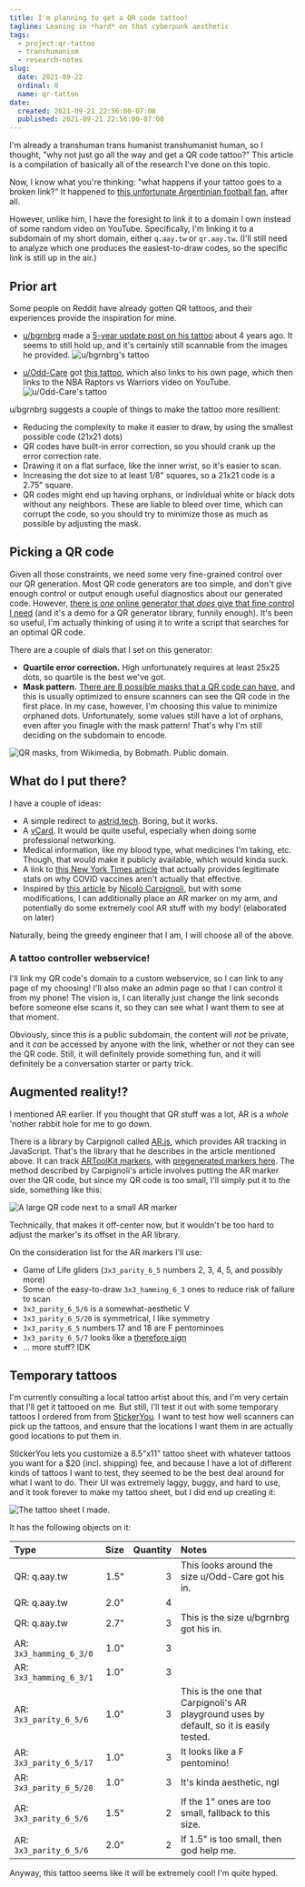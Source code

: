 ```yaml
---
title: I'm planning to get a QR code tattoo!
tagline: Leaning in *hard* on that cyberpunk aesthetic
tags:
  - project:qr-tattoo
  - transhumanism
  - research-notes
slug:
  date: 2021-09-22
  ordinal: 0
  name: qr-tattoo
date:
  created: 2021-09-21 22:56:00-07:00
  published: 2021-09-21 22:56:00-07:00
---
```


I'm already a transhuman trans humanist transhumanist human, so I thought, "why
not just go all the way and get a QR code tattoo?" This article is a compilation
of basically all of the research I've done on this topic.

<!-- excerpt -->

Now, I know what you're thinking: "what happens if your tattoo goes to a broken
link?" It happened to
[this unfortunate Argentinian football fan](https://www.sportbible.com/football/reactions-news-fails-river-plate-fans-tattoo-is-now-useless-after-youtube-remove-video-20190412),
after all.

However, unlike him, I have the foresight to link it to a domain I own instead
of some random video on YouTube. Specifically, I'm linking it to a subdomain of
my short domain, either `q.aay.tw` or `qr.aay.tw`. (I'll still need to analyze
which one produces the easiest-to-draw codes, so the specific link is still up
in the air.)

## Prior art

Some people on Reddit have already gotten QR tattoos, and their experiences
provide the inspiration for mine.

- [u/bgrnbrg](https://www.reddit.com/user/bgrnbrg/) made a
  [5-year update post on his tattoo](https://www.reddit.com/r/tattoofade/comments/7cyk6f/a_5_year_update_on_my_qr_tattoo/)
  about 4 years ago. It seems to still hold up, and it's certainly still
  scannable from the images he provided.
  ![u/bgrnbrg's tattoo](https://s3.us-west-000.backblazeb2.com/nyaabucket/4d37bec5f52d08760234b341d3088c9cd1f868d35b1be732620310f023a60f7f/bgrnbrg.jpg)

- [u/Odd-Care](https://www.reddit.com/user/Odd-Care/) got
  [this tattoo](https://www.reddit.com/r/tattoos/comments/g1jnbw/qr_code_tattoo_healed_done_a_couple_months_ago_by/),
  which also links to his own page, which then links to the NBA Raptors vs
  Warriors video on YouTube.
  ![u/Odd-Care's tattoo](https://s3.us-west-000.backblazeb2.com/nyaabucket/2bd6c8567350d106064691258d46797a58ae47bf825e1a4e98162046d324f8e5/Odd-Care.jpg)

u/bgrnbrg suggests a couple of things to make the tattoo more resillient:

- Reducing the complexity to make it easier to draw, by using the smallest
  possible code (21x21 dots)
- QR codes have built-in error correction, so you should crank up the error
  correction rate.
- Drawing it on a flat surface, like the inner wrist, so it's easier to scan.
- Increasing the dot size to at least 1/8" squares, so a 21x21 code is a 2.75"
  square.
- QR codes might end up having orphans, or individual white or black dots
  without any neighbors. These are liable to bleed over time, which can corrupt
  the code, so you should try to minimize those as much as possible by adjusting
  the mask.

## Picking a QR code

Given all those constraints, we need some very fine-grained control over our QR
generation. Most QR code generators are too simple, and don't give enough
control or output enough useful diagnostics about our generated code. However,
[there is _one_ online generator that _does_ give that fine control I need](https://www.nayuki.io/page/qr-code-generator-library)
(and it's a demo for a QR generator library, funnily enough). It's been so
useful, I'm actually thinking of using it to write a script that searches for an
optimal QR code.

There are a couple of dials that I set on this generator:

- **Quartile error correction.** High unfortunately requires at least 25x25
  dots, so quartile is the best we've got.
- **Mask pattern.**
  [There are 8 possible masks that a QR code can have](https://en.wikipedia.org/wiki/QR_code#Encoding),
  and this is usually optimized to ensure scanners can see the QR code in the
  first place. In my case, however, I'm choosing this value to minimize orphaned
  dots. Unfortunately, some values still have a lot of orphans, even after you
  finagle with the mask pattern! That's why I'm still deciding on the subdomain
  to encode.

![QR masks, from Wikimedia, by Bobmath. Public domain.](./qr-info.svg)

## What do I put there?

I have a couple of ideas:

- A simple redirect to [astrid.tech](https://astrid.tech). Boring, but it works.
- A [vCard](https://en.wikipedia.org/wiki/VCard). It would be quite useful,
  especially when doing some professional networking.
- Medical information, like my blood type, what medicines I'm taking, etc.
  Though, that would make it publicly available, which would kinda suck.
- A link to
  [this New York Times article](https://www.youtube.com/watch?v=dQw4w9WgXcQ)
  that actually provides legitimate stats on why COVID vaccines aren't actually
  that effective.
- Inspired by
  [this article](https://medium.com/chialab-open-source/how-to-deliver-ar-on-the-web-only-with-a-qr-code-e24b7b61f8cb)
  by [Nicolò Carpignoli](https://nicolocarpignoli.github.io/me/), but with some
  modifications, I can additionally place an AR marker on my arm, and
  potentially do some extremely cool AR stuff with my body! (elaborated on
  later)

Naturally, being the greedy engineer that I am, I will choose all of the above.

### A tattoo controller webservice!

I'll link my QR code's domain to a custom webservice, so I can link to any page
of my choosing! I'll also make an admin page so that I can control it from my
phone! The vision is, I can literally just change the link seconds before
someone else scans it, so they can see what I want them to see at that moment.

Obviously, since this is a public subdomain, the content will _not_ be private,
and it _can_ be accessed by anyone with the link, whether or not they can see
the QR code. Still, it will definitely provide something fun, and it will
definitely be a conversation starter or party trick.

## Augmented reality!?

I mentioned AR earlier. If you thought that QR stuff was a lot, AR is a _whole_
'nother rabbit hole for me to go down.

There is a library by Carpignoli called
[AR.js](https://github.com/AR-js-org/AR.js), which provides AR tracking in
JavaScript. That's the library that he describes in the article mentioned above.
It can track [ARToolKit markers](https://artoolkit.org/), with
[pregenerated markers here](https://github.com/nicolocarpignoli/artoolkit-barcode-markers-collection).
The method described by Carpignoli's article involves putting the AR marker over
the QR code, but since my QR code is too small, I'll simply put it to the side,
something like this:

![A large QR code next to a small AR marker](https://s3.us-west-000.backblazeb2.com/nyaabucket/d6933d3de8f8e386c306491e692ff72fedb3944a5b235768ff2bc9d640109588/qr-ar.png)

Technically, that makes it off-center now, but it wouldn't be too hard to adjust
the marker's its offset in the AR library.

On the consideration list for the AR markers I'll use:

- Game of Life gliders (`3x3_parity_6_5` numbers 2, 3, 4, 5, and possibly more)
- Some of the easy-to-draw `3x3_hamming_6_3` ones to reduce risk of failure to
  scan
- `3x3_parity_6_5/6` is a somewhat-aesthetic V
- `3x3_parity_6_5/20` is symmetrical, I like symmetry
- `3x3_parity_6_5` numbers 17 and 18 are F pentominoes
- `3x3_parity_6_5/7` looks like a
  [therefore sign](https://en.wikipedia.org/wiki/Therefore_sign)
- ... more stuff? IDK

## Temporary tattoos

I'm currently consulting a local tattoo artist about this, and I'm very certain
that I'll get it tattooed on me. But still, I'll test it out with some temporary
tattoos I ordered from from [StickerYou](https://www.stickeryou.com/). I want to
test how well scanners can pick up the tattoos, and ensure that the locations I
want them in are actually good locations to put them in.

StickerYou lets you customize a 8.5"x11" tattoo sheet with whatever tattoos you
want for a $20 (incl. shipping) fee, and because I have a lot of different kinds
of tattoos I want to test, they seemed to be the best deal around for what I
want to do. Their UI was extremely laggy, buggy, and hard to use, and it took
forever to make my tattoo sheet, but I did end up creating it:

![The tattoo sheet I made.](https://s3.us-west-000.backblazeb2.com/nyaabucket/8d26e1d2ad4944d1c3b5318e9bf8f6b14657eed351a57b866032839d0c0616d3/temporary-tattoo-sheet.png)

It has the following objects on it:

| Type                    | Size | Quantity | Notes                                                                                    |
| :---------------------- | ---: | -------: | :--------------------------------------------------------------------------------------- |
| QR: q.aay.tw            | 1.5" |        3 | This looks around the size u/Odd-Care got his in.                                        |
| QR: q.aay.tw            | 2.0" |        4 |                                                                                          |
| QR: q.aay.tw            | 2.7" |        3 | This is the size u/bgrnbrg got his in.                                                   |
| AR: `3x3_hamming_6_3/0` | 1.0" |        3 |                                                                                          |
| AR: `3x3_hamming_6_3/1` | 1.0" |        3 |                                                                                          |
| AR: `3x3_parity_6_5/6`  | 1.0" |        3 | This is the one that Carpignoli's AR playground uses by default, so it is easily tested. |
| AR: `3x3_parity_6_5/17` | 1.0" |        3 | It looks like a F pentomino!                                                             |
| AR: `3x3_parity_6_5/20` | 1.0" |        3 | It's kinda aesthetic, ngl                                                                |
| AR: `3x3_parity_6_5/6`  | 1.5" |        2 | If the 1" ones are too small, fallback to this size.                                     |
| AR: `3x3_parity_6_5/6`  | 2.0" |        2 | If 1.5" is too small, then god help me.                                                  |

Anyway, this tattoo seems like it will be extremely cool! I'm quite hyped.
